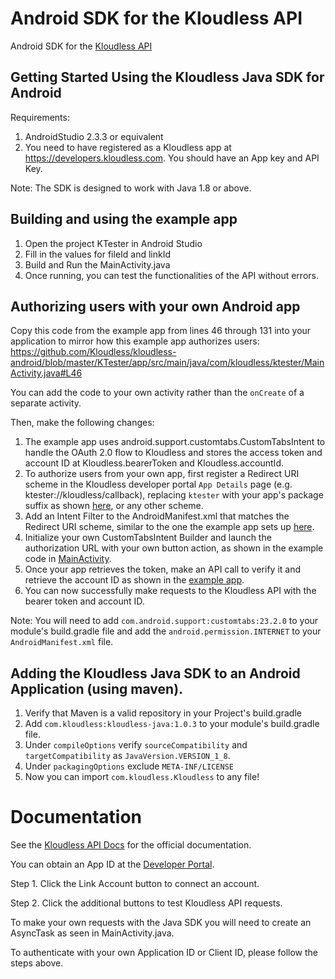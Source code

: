 Android SDK for the Kloudless API
==============

Android SDK for the [Kloudless API](https://developers.kloudless.com)

## Getting Started Using the Kloudless Java SDK for Android

Requirements:

1. AndroidStudio 2.3.3 or equivalent
2. You need to have registered as a Kloudless app at
   https://developers.kloudless.com. You should have an App key and API Key.

Note: The SDK is designed to work with Java 1.8 or above.

## Building and using the example app

1. Open the project KTester in Android Studio
2. Fill in the values for fileId and linkId
3. Build and Run the MainActivity.java
4. Once running, you can test the functionalities of the API without errors.

## Authorizing users with your own Android app

Copy this code from the example app from lines 46 through 131 into your
application to mirror how this example app authorizes users:
https://github.com/Kloudless/kloudless-android/blob/master/KTester/app/src/main/java/com/kloudless/ktester/MainActivity.java#L46

You can add the code to your own activity rather than the `onCreate` of
a separate activity. 

Then, make the following changes:

1. The example app uses android.support.customtabs.CustomTabsIntent to handle
the OAuth 2.0 flow to Kloudless and stores the access token and account ID at
Kloudless.bearerToken and Kloudless.accountId.
2. To authorize users from your own app, first register a Redirect URI
scheme in the Kloudless developer portal `App Details` page (e.g. 
ktester://kloudless/callback), replacing `ktester` with your app's package suffix
as shown [here](https://github.com/Kloudless/kloudless-android/blob/master/KTester/app/src/main/java/com/kloudless/ktester/MainActivity.java#L49),
or any other scheme.
3. Add an Intent Filter to the AndroidManifest.xml that matches the Redirect
URI scheme, similar to the one the example app sets up
[here](https://github.com/Kloudless/kloudless-android/blob/master/KTester/app/src/main/AndroidManifest.xml#L20).
4. Initialize your own CustomTabsIntent Builder and launch the authorization
URL with your own button action, as shown in the example code in
[MainActivity](https://github.com/Kloudless/kloudless-android/blob/master/KTester/app/src/main/java/com/kloudless/ktester/MainActivity.java#L70).
5. Once your app retrieves the token, make an API call to verify it
and retrieve the account ID as shown in the
[example app](https://github.com/Kloudless/kloudless-android/blob/master/KTester/app/src/main/java/com/kloudless/ktester/MainActivity.java#L92).
6. You can now successfully make requests to the Kloudless API with the bearer
token and account ID.

Note: You will need to add `com.android.support:customtabs:23.2.0` to your
module's build.gradle file and add the `android.permission.INTERNET` to your
`AndroidManifest.xml` file.

## Adding the Kloudless Java SDK to an Android Application (using maven).

1. Verify that Maven is a valid repository in your Project's build.gradle
2. Add `com.kloudless:kloudless-java:1.0.3` to your module's build.gradle file.
3. Under `compileOptions` verify `sourceCompatibility` and `targetCompatibility`
as `JavaVersion.VERSION_1_8`.
4. Under `packagingOptions` exclude `META-INF/LICENSE`
5. Now you can import `com.kloudless.Kloudless` to any file!

Documentation
=======
See the [Kloudless API Docs](https://developers.kloudless.com/docs) for the 
official documentation.

You can obtain an App ID at the 
[Developer Portal](https://developers.kloudless.com).

Step 1. Click the Link Account button to connect an account.

Step 2. Click the additional buttons to test Kloudless API requests.

To make your own requests with the Java SDK you will need to create an
AsyncTask as seen in MainActivity.java.

To authenticate with your own Application ID or Client ID, please follow
the steps above.
